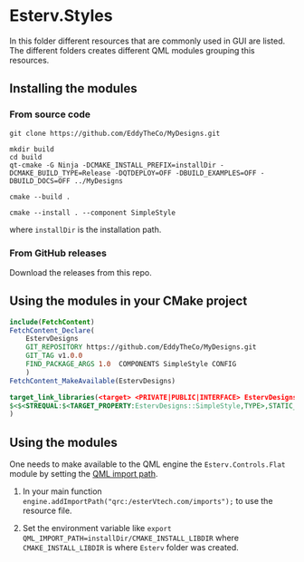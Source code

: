 # Esterv.Styles 

In this folder different resources that are commonly used in GUI are listed.
The different folders creates different QML modules grouping this resources. 


## Installing the modules 

### From source code
```
git clone https://github.com/EddyTheCo/MyDesigns.git 

mkdir build
cd build
qt-cmake -G Ninja -DCMAKE_INSTALL_PREFIX=installDir -DCMAKE_BUILD_TYPE=Release -DQTDEPLOY=OFF -DBUILD_EXAMPLES=OFF -DBUILD_DOCS=OFF ../MyDesigns

cmake --build . 

cmake --install . --component SimpleStyle
```
where `installDir` is the installation path.

### From GitHub releases
Download the releases from this repo. 

## Using the modules in your CMake project 

```CMake
include(FetchContent)
FetchContent_Declare(
	EstervDesigns
	GIT_REPOSITORY https://github.com/EddyTheCo/MyDesigns.git
	GIT_TAG v1.0.0 
	FIND_PACKAGE_ARGS 1.0  COMPONENTS SimpleStyle CONFIG
	)
FetchContent_MakeAvailable(EstervDesigns)

target_link_libraries(<target> <PRIVATE|PUBLIC|INTERFACE> EstervDesigns::SimpleStyle
$<$<STREQUAL:$<TARGET_PROPERTY:EstervDesigns::SimpleStyle,TYPE>,STATIC_LIBRARY>:EstervDesigns::SimpleStyleplugin>
)
```
## Using the modules

One needs to  make available to the QML engine the `Esterv.Controls.Flat` module by setting the [QML import path](https://doc.qt.io/qt-6/qtqml-syntax-imports.html#qml-import-path).

1. In your main function `engine.addImportPath("qrc:/esterVtech.com/imports");` to use the resource file. 

2. Set the environment variable like `export QML_IMPORT_PATH=installDir/CMAKE_INSTALL_LIBDIR`  where `CMAKE_INSTALL_LIBDIR` is where `Esterv` folder was created.

